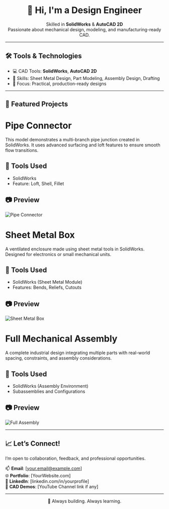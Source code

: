 <!-- GitHub Profile README -->

<h1 align="center">👋 Hi, I'm a Design Engineer</h1>
<p align="center">
  Skilled in <strong>SolidWorks</strong> & <strong>AutoCAD 2D</strong><br>
  Passionate about mechanical design, modeling, and manufacturing-ready CAD.
</p>

---

## 🛠️ Tools & Technologies

- 💻 CAD Tools: **SolidWorks**, **AutoCAD 2D**
- 🧠 Skills: Sheet Metal Design, Part Modeling, Assembly Design, Drafting
- 🔩 Focus: Practical, production-ready designs

---

## 💼 Featured Projects

# Pipe Connector

This model demonstrates a multi-branch pipe junction created in SolidWorks. It uses advanced surfacing and loft features to ensure smooth flow transitions.

## 🧰 Tools Used
- SolidWorks
- Feature: Loft, Shell, Fillet

## 📷 Preview
![Pipe Connector](./pipe-connector.jpg)

# Sheet Metal Box

A ventilated enclosure made using sheet metal tools in SolidWorks. Designed for electronics or small mechanical units.

## 🧰 Tools Used
- SolidWorks (Sheet Metal Module)
- Features: Bends, Reliefs, Cutouts

## 📷 Preview
![Sheet Metal Box](./sheet-metal-box.jpg)

# Full Mechanical Assembly

A complete industrial design integrating multiple parts with real-world spacing, constraints, and assembly considerations.

## 🧰 Tools Used
- SolidWorks (Assembly Environment)
- Subassemblies and Configurations

## 📷 Preview
![Full Assembly](./full-assembly.jpg)

---

## 📈 Let’s Connect!

I’m open to collaboration, feedback, and professional opportunities.

📫 **Email**: [your.email@example.com]  
🌐 **Portfolio**: [YourWebsite.com]  
💼 **LinkedIn**: [linkedin.com/in/yourprofile]  
🎥 **CAD Demos**: [YouTube Channel link if any]

---

<p align="center">
  🚀 Always building. Always learning.
</p>
